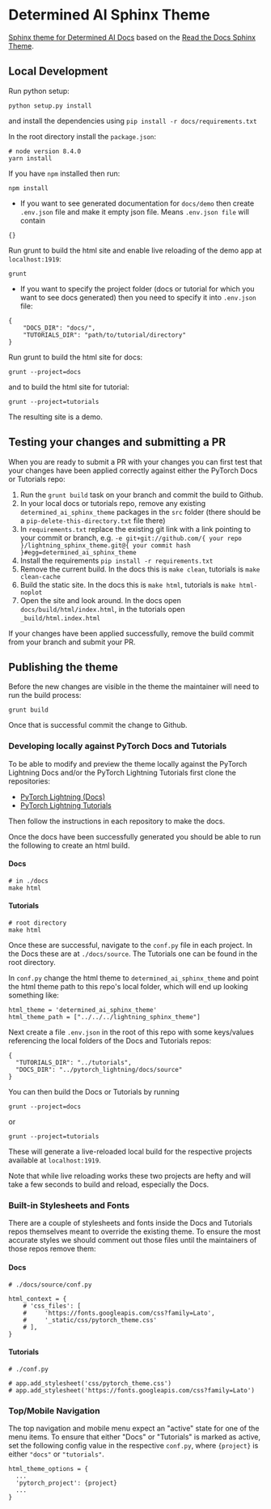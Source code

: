 # Determined AI Sphinx Theme

[Sphinx theme for Determined AI Docs](https://github.com/determined-ai/pedl_sphinx_theme) based on the [Read the Docs Sphinx Theme](https://sphinx-rtd-theme.readthedocs.io/en/latest).

## Local Development

Run python setup:

```
python setup.py install
```

and install the dependencies using `pip install -r docs/requirements.txt`

In the root directory install the `package.json`:

```
# node version 8.4.0
yarn install

```

If you have `npm` installed then run:

```
npm install
```

- If you want to see generated documentation for `docs/demo` then create
`.env.json` file and make it empty json file. Means `.env.json file` will
contain

```
{}
```

Run grunt to build the html site and enable live reloading of the demo app at `localhost:1919`:

```
grunt
```

- If you want to specify the project folder (docs or tutorial for which
you want to see docs generated) then you need to specify it into `.env.json`
file:

```
{
    "DOCS_DIR": "docs/",
    "TUTORIALS_DIR": "path/to/tutorial/directory"
}
```

Run grunt to build the html site for docs:

```
grunt --project=docs
```

and to build the html site for tutorial:

```
grunt --project=tutorials
```

The resulting site is a demo.

## Testing your changes and submitting a PR

When you are ready to submit a PR with your changes you can first test that your changes have been applied correctly against either the PyTorch Docs or Tutorials repo:

1. Run the `grunt build` task on your branch and commit the build to Github.
2. In your local docs or tutorials repo, remove any existing `determined_ai_sphinx_theme` packages in the `src` folder (there should be a `pip-delete-this-directory.txt` file there)
3. In `requirements.txt` replace the existing git link with a link pointing to your commit or branch, e.g. `-e git+git://github.com/{ your repo }/lightning_sphinx_theme.git@{ your commit hash }#egg=determined_ai_sphinx_theme`
4. Install the requirements `pip install -r requirements.txt`
5. Remove the current build. In the docs this is `make clean`, tutorials is `make clean-cache`
6. Build the static site. In the docs this is `make html`, tutorials is `make html-noplot`
7. Open the site and look around. In the docs open `docs/build/html/index.html`, in the tutorials open `_build/html.index.html`

If your changes have been applied successfully, remove the build commit from your branch and submit your PR.

## Publishing the theme

Before the new changes are visible in the theme the maintainer will need to run the build process:

```
grunt build
```

Once that is successful commit the change to Github.

### Developing locally against PyTorch Docs and Tutorials

To be able to modify and preview the theme locally against the PyTorch Lightning Docs and/or the PyTorch Lightning Tutorials first clone the repositories:

- [PyTorch Lightning (Docs)](https://github.com/pytorch/pytorch)
- [PyTorch Lightning Tutorials](https://github.com/pytorch/tutorials)

Then follow the instructions in each repository to make the docs.

Once the docs have been successfully generated you should be able to run the following to create an html build.

#### Docs

```
# in ./docs
make html
```

#### Tutorials

```
# root directory
make html
```

Once these are successful, navigate to the `conf.py` file in each project. In the Docs these are at `./docs/source`. The Tutorials one can be found in the root directory.

In `conf.py` change the html theme to `determined_ai_sphinx_theme` and point the html theme path to this repo's local folder, which will end up looking something like:

```
html_theme = 'determined_ai_sphinx_theme'
html_theme_path = ["../../../lightning_sphinx_theme"]
```

Next create a file `.env.json` in the root of this repo with some keys/values referencing the local folders of the Docs and Tutorials repos:

```
{
  "TUTORIALS_DIR": "../tutorials",
  "DOCS_DIR": "../pytorch_lightning/docs/source"
}

```

You can then build the Docs or Tutorials by running

```
grunt --project=docs
```
or

```
grunt --project=tutorials
```

These will generate a live-reloaded local build for the respective projects available at `localhost:1919`.

Note that while live reloading works these two projects are hefty and will take a few seconds to build and reload, especially the Docs.

### Built-in Stylesheets and Fonts

There are a couple of stylesheets and fonts inside the Docs and Tutorials repos themselves meant to override the existing theme. To ensure the most accurate styles we should comment out those files until the maintainers of those repos remove them:

#### Docs

```
# ./docs/source/conf.py

html_context = {
    # 'css_files': [
    #     'https://fonts.googleapis.com/css?family=Lato',
    #     '_static/css/pytorch_theme.css'
    # ],
}
```

#### Tutorials

```
# ./conf.py

# app.add_stylesheet('css/pytorch_theme.css')
# app.add_stylesheet('https://fonts.googleapis.com/css?family=Lato')
```

### Top/Mobile Navigation

The top navigation and mobile menu expect an "active" state for one of the menu items. To ensure that either "Docs" or "Tutorials" is marked as active, set the following config value in the respective `conf.py`, where `{project}` is either `"docs"` or `"tutorials"`.

```
html_theme_options = {
  ...
  'pytorch_project': {project}
  ...
}
```
